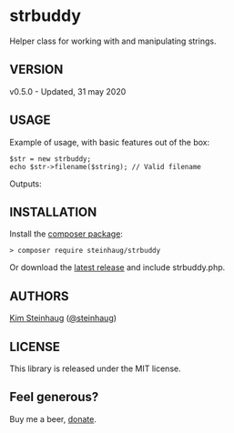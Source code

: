 # strbuddy

Helper class for working with and manipulating strings.

## VERSION

v0.5.0 - Updated, 31 may 2020

## USAGE

Example of usage, with basic features out of the box:

    $str = new strbuddy;  
    echo $str->filename($string); // Valid filename

Outputs:  

## INSTALLATION

Install the [composer package](https://packagist.org/packages/steinhaug/sqlbuddy):

    > composer require steinhaug/strbuddy

Or download the [latest release](https://github.com/steinhaug/strbuddy/releases/latest) and include strbuddy.php.

## AUTHORS

[Kim Steinhaug](https://github.com/steinhaug) \([@steinhaug](https://twitter.com/steinhaug)\)


## LICENSE

This library is released under the MIT license.

## Feel generous?

Buy me a beer, [donate](https://steinhaug.com/donate/).
